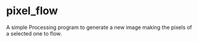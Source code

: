 # pixel_flow
A simple Processing program to generate a new image making the pixels of a selected one to flow.
